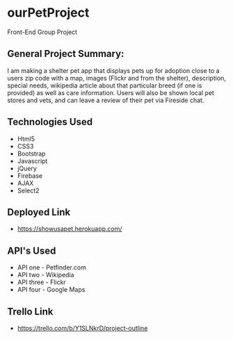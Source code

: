 # ourPetProject
Front-End Group Project

## General Project Summary:
I am making a shelter pet app that displays pets up for adoption close to a users zip code with a map, images (Flickr and from the shelter), description, special needs, wikipedia article about that particular breed (if one is provided) as well as care information. Users will also be shown local pet stores and vets, and can leave a review of their pet via Fireside chat.  

## Technologies Used 
 - Html5
 - CSS3 
 - Bootstrap
 - Javascript
 - jQuery 
 - Firebase 
 - AJAX
 - Select2

## Deployed Link
 - https://showusapet.herokuapp.com/

## API's Used
 - API one - Petfinder.com
 - API two - Wikipedia
 - API three - Flickr
 - API four - Google Maps

## Trello Link
 - https://trello.com/b/Y1SLNkrD/project-outline